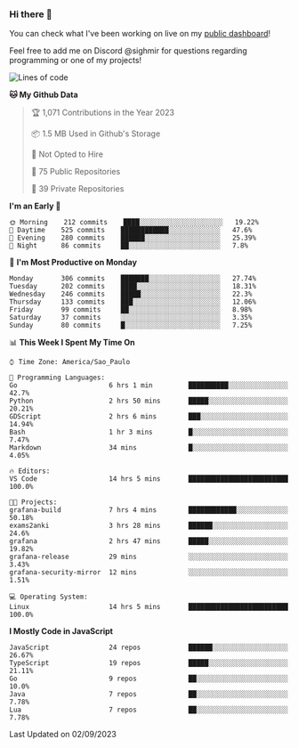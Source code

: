 ### Hi there 👋

<!--
**guicaulada/guicaulada** is a ✨ _special_ ✨ repository because its `README.md` (this file) appears on your GitHub profile.

Here are some ideas to get you started:

- 🔭 I’m currently working on ...
- 🌱 I’m currently learning ...
- 👯 I’m looking to collaborate on ...
- 🤔 I’m looking for help with ...
- 💬 Ask me about ...
- 📫 How to reach me: ...
- 😄 Pronouns: ...
- ⚡ Fun fact: ...
-->

You can check what I've been working on live on my [public dashboard](https://guicaulada.grafana.net/public-dashboards/7b7f644500ec4e6cb5d7a4e7b5ed0dab)!

Feel free to add me on Discord @sighmir for questions regarding programming or one of my projects!

<!--START_SECTION:waka-->
![Lines of code](https://img.shields.io/badge/From%20Hello%20World%20I%27ve%20Written-12.2%20million%20lines%20of%20code-blue)

**🐱 My Github Data** 

> 🏆 1,071 Contributions in the Year 2023
 > 
> 📦 1.5 MB Used in Github's Storage 
 > 
> 🚫 Not Opted to Hire
 > 
> 📜 75 Public Repositories 
 > 
> 🔑 39 Private Repositories  
 > 
**I'm an Early 🐤** 

```text
🌞 Morning    212 commits    ████░░░░░░░░░░░░░░░░░░░░░   19.22% 
🌆 Daytime    525 commits    ████████████░░░░░░░░░░░░░   47.6% 
🌃 Evening    280 commits    ██████░░░░░░░░░░░░░░░░░░░   25.39% 
🌙 Night      86 commits     ██░░░░░░░░░░░░░░░░░░░░░░░   7.8%

```
📅 **I'm Most Productive on Monday** 

```text
Monday       306 commits    ███████░░░░░░░░░░░░░░░░░░   27.74% 
Tuesday      202 commits    ████░░░░░░░░░░░░░░░░░░░░░   18.31% 
Wednesday    246 commits    █████░░░░░░░░░░░░░░░░░░░░   22.3% 
Thursday     133 commits    ███░░░░░░░░░░░░░░░░░░░░░░   12.06% 
Friday       99 commits     ██░░░░░░░░░░░░░░░░░░░░░░░   8.98% 
Saturday     37 commits     ░░░░░░░░░░░░░░░░░░░░░░░░░   3.35% 
Sunday       80 commits     █░░░░░░░░░░░░░░░░░░░░░░░░   7.25%

```


📊 **This Week I Spent My Time On** 

```text
⌚︎ Time Zone: America/Sao_Paulo

💬 Programming Languages: 
Go                       6 hrs 1 min         ██████████░░░░░░░░░░░░░░░   42.7% 
Python                   2 hrs 50 mins       █████░░░░░░░░░░░░░░░░░░░░   20.21% 
GDScript                 2 hrs 6 mins        ███░░░░░░░░░░░░░░░░░░░░░░   14.94% 
Bash                     1 hr 3 mins         █░░░░░░░░░░░░░░░░░░░░░░░░   7.47% 
Markdown                 34 mins             █░░░░░░░░░░░░░░░░░░░░░░░░   4.05%

🔥 Editors: 
VS Code                  14 hrs 5 mins       █████████████████████████   100.0%

🐱‍💻 Projects: 
grafana-build            7 hrs 4 mins        ████████████░░░░░░░░░░░░░   50.18% 
exams2anki               3 hrs 28 mins       ██████░░░░░░░░░░░░░░░░░░░   24.6% 
grafana                  2 hrs 47 mins       █████░░░░░░░░░░░░░░░░░░░░   19.82% 
grafana-release          29 mins             ░░░░░░░░░░░░░░░░░░░░░░░░░   3.43% 
grafana-security-mirror  12 mins             ░░░░░░░░░░░░░░░░░░░░░░░░░   1.51%

💻 Operating System: 
Linux                    14 hrs 5 mins       █████████████████████████   100.0%

```

**I Mostly Code in JavaScript** 

```text
JavaScript               24 repos            ██████░░░░░░░░░░░░░░░░░░░   26.67% 
TypeScript               19 repos            █████░░░░░░░░░░░░░░░░░░░░   21.11% 
Go                       9 repos             ██░░░░░░░░░░░░░░░░░░░░░░░   10.0% 
Java                     7 repos             ██░░░░░░░░░░░░░░░░░░░░░░░   7.78% 
Lua                      7 repos             ██░░░░░░░░░░░░░░░░░░░░░░░   7.78%

```



 Last Updated on 02/09/2023
<!--END_SECTION:waka-->
